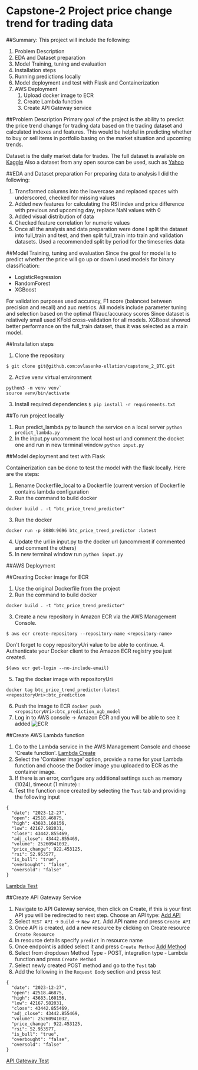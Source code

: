# Capstone-2 Project price change trend for trading data

##Summary:
This project will include the following:

1. Problem Description
2. EDA and Dataset preparation
3. Model Training, tuning and evaluation
4. Installation steps
5. Running predictions locally
6. Model deployment and test with Flask and Containerization
7. AWS Deployment
   1. Upload docker image to ECR
   2. Create Lambda function
   3. Create API Gateway service


##Problem Description
Primary goal of the project is the ability to predict the price trend change for trading data based on the trading dataset and calculated indexes and features. This would be helpful in predicting whether to buy or sell items in portfolio basing on the market situation and upcoming trends.

Dataset is the daily market data for trades. The full dataset is available on [Kaggle](https://www.kaggle.com/datasets/spoorthiuk/crypto-market-data-2023?resource=download)
Also a dataset from any open source can be used, such as [Yahoo](https://finance.yahoo.com/quote/BTC-USD/history?p=BTC-USD)

##EDA and Dataset preparation
For preparing data to analysis I did the following:
1. Transformed columns into the lowercase and replaced spaces with underscored, checked for missing values
2. Added new features for calculating the RSI index and price difference with previous and upcoming day, replace NaN values with 0
3. Added visual distribution of data
4. Checked feature correlation for numeric values
5. Once all the analysis and data preparation were done I split the dataset into full_train and test, and then split full_train into train and validation datasets. Used a recommended split by period for the timeseries data

##Model Training, tuning and evaluation
Since the goal for model is to predict whether the price will go up or down I used models for binary classification:
- LogisticRegression
- RandomForest
- XGBoost

For validation purposes used accuracy, F1 score (balanced between precision and recall) and auc metrics.
All models include parameter tuning and selection based on the optimal f1/auc/accuracy scores
Since dataset is relatively small used KFold cross-validation for all models. 
XGBoost showed better performance on the full_train dataset, thus it was selected as a main model.

##Installation steps
1. Clone the repository
```
$ git clone git@github.com:ovlasenko-ellation/capstone_2_BTC.git
```
2. Active venv virtual environment
```
python3 -m venv venv`
source venv/bin/activate
```
3. Install required dependencies
`$ pip install -r requirements.txt`

##To run project locally
1. Run predict_lambda.py to launch the service  on a local server
`python predict_lambda.py`
2. In the input.py uncomment the local host url and comment the docket one and run in new terminal window 
`python input.py`

##Model deployment and test with Flask

Containerization can be done to test the model with the flask locally. 
Here are the steps:
1. Rename Dockerfile_local to a Dockerfile (current version of Dockerfile contains lambda configuration
2. Run the command to build docker 
```
docker build . -t "btc_price_trend_predictor"
```
3. Run the docker 
```
docker run -p 8080:9696 btc_price_trend_predictor :latest
```
4. Update the url in input.py to the docker url (uncomment if commented and comment the others)
5. In new terminal window run 
`python input.py`

##AWS Deployment

##Creating Docker image for ECR
1. Use the original Dockerfile from the project
2. Run the command to build docker 
```
docker build . -t "btc_price_trend_predictor"
```
3. Create a new repository in Amazon ECR via the AWS Management Console.
```
$ aws ecr create-repository --repository-name <repository-name>
```
Don't forget to copy repositoryUri value to be able to continue.
4. Authenticate your Docker client to the Amazon ECR registry you just created.
```
$(aws ecr get-login --no-include-email)
```
5. Tag the docker image with repositoryUri
```
docker tag btc_price_trend_predictor:latest <repositoryUri>:btc_prediction
```
6. Push the image to ECR
```docker push <repositoryUri>:btc_prediction_xgb_model```
7. Log in to AWS console -> Amazon ECR and you will be able to see it added
   ![ECR](https://github.com/ovlasenko-ellation/capstone_2_BTC/blob/main/Images/ECR.png)

##Create AWS Lambda function
1. Go to the Lambda service in the AWS Management Console and choose 'Create function'.
[Lambda Create](https://github.com/ovlasenko-ellation/capstone_2_BTC/blob/main/Images/lambda_create.png)
2. Select the 'Container image' option, provide a name for your Lambda function and choose the Docker image you uploaded to ECR as the container image.
3. If there is an error, configure any additional settings such as memory (1024), timeout (1 minute) :
4. Test the function once created by selecting the `Test` tab and providing the following input
```
{
  "date": "2023-12-27",
  "open": 42518.46875,
  "high": 43683.160156,
  "low": 42167.582031,
  "close": 43442.855469,
  "adj_close": 43442.855469,
  "volume": 25260941032,
  "price_change": 922.453125,
  "rsi": 52.953577,
  "is_bull": "true",
  "overbought": "false",
  "oversold": "false"
}
```
[Lambda Test](https://github.com/ovlasenko-ellation/capstone_2_BTC/blob/main/Images/lambda_test.png)

##Create API Gateway Service
1. Navigate to API Gateway service, then click on Create, if this is your first API you will be redirected to next step. Choose an API type:
[Add API](https://github.com/ovlasenko-ellation/capstone_2_BTC/blob/main/Images/create_gatewayAPI.png)
2. Select `REST API` -> `Build` -> `New API`. Add API name and press `Create API`
3. Once API is created, add a new resource by clicking on Create resource `Create Resource`
4. In resource details specify `predict` in resource name
5. Once endpoint is added select it and press `Create Method`
[Add Method](https://github.com/ovlasenko-ellation/capstone_2_BTC/blob/main/Images/create_method.png)
6. Select from dropdown Method Type - POST, integration type - Lambda function and press `Create Method`
7. Select newly created POST method and go to the `Test` tab
8. Add the following in the `Request Body` section and press test 
```
{
  "date": "2023-12-27",
  "open": 42518.46875,
  "high": 43683.160156,
  "low": 42167.582031,
  "close": 43442.855469,
  "adj_close": 43442.855469,
  "volume": 25260941032,
  "price_change": 922.453125,
  "rsi": 52.953577,
  "is_bull": "true",
  "overbought": "false",
  "oversold": "false"
}
```
[API Gateway Test](https://github.com/ovlasenko-ellation/capstone_2_BTC/blob/main/Images/API_TEST.png)